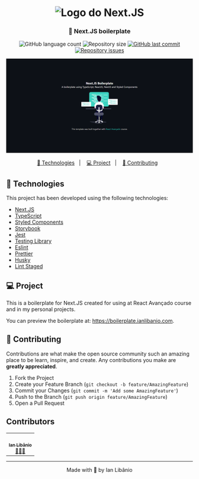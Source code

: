 <h1 align="center">
    <img alt="Logo do Next.JS" title="Logo" src="https://camo.githubusercontent.com/92ec9eb7eeab7db4f5919e3205918918c42e6772562afb4112a2909c1aaaa875/68747470733a2f2f6173736574732e76657263656c2e636f6d2f696d6167652f75706c6f61642f76313630373535343338352f7265706f7369746f726965732f6e6578742d6a732f6e6578742d6c6f676f2e706e67" width="150px" />
</h1>

<h3 align="center">
  🚀 Next.JS boilerplate
</h3>

<p align="center">
  <img alt="GitHub language count" src="https://img.shields.io/github/languages/count/ianlibanio/boilerplate?style=for-the-badge">

  <img alt="Repository size" src="https://img.shields.io/github/repo-size/ianlibanio/boilerplate?style=for-the-badge">

  <a href="https://github.com/ianlibanio/Letmeask/commits/master">
    <img alt="GitHub last commit" src="https://img.shields.io/github/last-commit/ianlibanio/boilerplate?style=for-the-badge">
  </a>

  <a href="https://github.com/ianlibanio/Letmeask/issues">
    <img alt="Repository issues" src="https://img.shields.io/github/issues/ianlibanio/boilerplate?style=for-the-badge">
  </a>
</p>

<img alt="Letmeask banner" title="Banner" src="https://raw.githubusercontent.com/ianlibanio/boilerplate/main/public/img/banner.png" >

<p align="center">
  <a href="#-technologies">🚀 Technologies</a>&nbsp;&nbsp;&nbsp;|&nbsp;&nbsp;&nbsp;
  <a href="#-project">💻 Project</a>&nbsp;&nbsp;&nbsp;|&nbsp;&nbsp;&nbsp;
  <a href="#-contributing">🤔 Contributing</a>&nbsp;&nbsp;&nbsp;

<br>

## 🚀 Technologies

This project has been developed using the following technologies:

- [Next.JS](https://nextjs.org)
- [TypeScript](https://www.typescriptlang.org/)
- [Styled Components](https://styled-components.com/)
- [Storybook](https://storybook.js.org/)
- [Jest](https://jestjs.io/)
- [Testing Library](https://testing-library.com/)
- [Eslint](https://eslint.org/)
- [Prettier](https://prettier.io/)
- [Husky](https://typicode.github.io/husky/#/)
- [Lint Staged](https://github.com/okonet/lint-staged)

## 💻 Project

This is a boilerplate for Next.JS created for using at React Avançado course and in my personal projects.

You can preview the boilerplate at: https://boilerplate.ianlibanio.com.

## 🤔 Contributing

Contributions are what make the open source community such an amazing place to be learn, inspire, and create. Any contributions you make are **greatly appreciated**.

1. Fork the Project
2. Create your Feature Branch (`git checkout -b feature/AmazingFeature`)
3. Commit your Changes (`git commit -m 'Add some AmazingFeature'`)
4. Push to the Branch (`git push origin feature/AmazingFeature`)
5. Open a Pull Request

## Contributors

<table>
  <tr>
    <td align="center"><a href="https://github.com/ianlibanio"><img style="border-radius: 50%;" src="https://github.com/ianlibanio.png?size=100" width="100px;" alt=""/><br /><sub><b>Ian Libânio</b></sub></a><br /><a href="https://github.com/ianlibanio" title="Developer">👨‍🚀🚀</a></td>
  </tr>
</table>

---

<p align="center">
    Made with 🖤 by Ian Libânio
</p>
